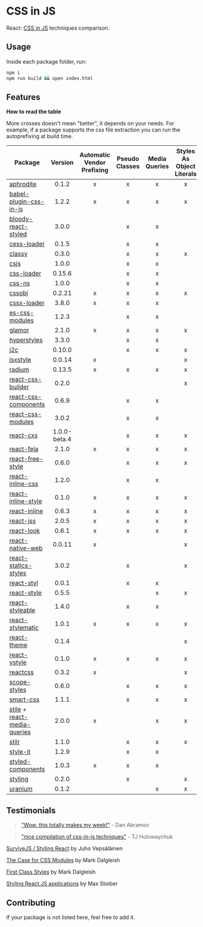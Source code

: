 # CSS in JS
React: [CSS in JS](https://speakerdeck.com/vjeux/react-css-in-js) techniques comparison.

## Usage
Inside each package folder, run:

```bash
npm i
npm run build && open index.html
```

## Features

**How to read the table**

More crosses doesn't mean "better", it depends on your needs.
For example, if a package supports the css file extraction you can run the autoprefixing at build time.

| Package | Version | Automatic Vendor Prefixing | Pseudo Classes | Media Queries | Styles As Object Literals | Extract CSS File |
|---------|:-------:|:--------------------------:|:--------------:|:-------------:|:-------------------------:|:----------------:|
| [aphrodite](https://github.com/Khan/aphrodite) | 0.1.2 | x | x | x | x | x |
| [babel-plugin-css-in-js](https://github.com/martinandert/babel-plugin-css-in-js) | 1.2.2 | x | x | x | x | x |
| [bloody-react-styled](https://github.com/bloodyowl/react-styled) | 3.0.0 | | x | x | | |
| [cess-loader](https://github.com/irom-io/cess-loader) | 0.1.5 | | x | x | | x |
| [classy](https://github.com/inturn/classy) | 0.3.0 | | x | x | x | |
| [csjs](https://github.com/rtsao/csjs) | 1.0.0 | | x | x | | |
| [css-loader](https://github.com/webpack/css-loader) | 0.15.6 | | x | x | | x |
| [css-ns](https://github.com/jareware/css-ns) | 1.0.0 | | x | x | | x |
| [cssobj](https://github.com/cssobj/cssobj) | 0.2.21 | x | x | x | x | |
| [cssx-loader](https://github.com/krasimir/cssx) | 3.8.0 | x | x | x | | x |
| [es-css-modules](https://github.com/jacobp100/es-css-modules) | 1.2.3 | | x | x | | x |
| [glamor](https://github.com/threepointone/glamor) | 2.1.0 | x | x | x | x | x |
| [hyperstyles](https://github.com/colingourlay/hyperstyles) | 3.3.0 | | x | x | | x |
| [j2c](https://github.com/j2css/j2c) | 0.10.0 | | x | x | x | x |
| [jsxstyle](https://github.com/petehunt/jsxstyle) | 0.0.14 | x | | | x | |
| [radium](https://github.com/FormidableLabs/radium) | 0.13.5 | x | x | x | x | |
| [react-css-builder](https://github.com/jhudson8/react-css-builder) | 0.2.0 | | | | x | |
| [react-css-components](https://github.com/andreypopp/react-css-components) | 0.6.9 | | x | x | | x |
| [react-css-modules](https://github.com/gajus/react-css-modules) | 3.0.2 | | x | x | | x |
| [react-cxs](https://github.com/jxnblk/react-cxs) | 1.0.0-beta.4 | | x | x | x | x |
| [react-fela](https://github.com/rofrischmann/react-fela) | 2.1.0 | x | x | x | x | x |
| [react-free-style](https://github.com/blakeembrey/react-free-style) | 0.6.0 | | x | x | x | x |
| [react-inline-css](https://github.com/RickWong/react-inline-css) | 1.2.0 | | x | x | | |
| [react-inline-style](https://github.com/dowjones/react-inline-style) | 0.1.0 | x | x | x | x | |
| [react-inline](https://github.com/martinandert/react-inline) | 0.6.3 | x | x | x | x | x |
| [react-jss](https://github.com/jsstyles/react-jss) | 2.0.5 | x | x | x | x | x |
| [react-look](https://github.com/rofrischmann/react-look) | 0.6.1 | x | x | x | x | |
| [react-native-web](https://github.com/necolas/react-native-web) | 0.0.11 | x | | | x | x |
| [react-statics-styles](https://github.com/elierotenberg/react-statics-styles) | 3.0.2 | | x | | x | x |
| [react-styl](https://github.com/nick/react-styl) | 0.0.1 | | x | x | | |
| [react-style](https://github.com/js-next/react-style) | 0.5.5 | | | x | x | x |
| [react-styleable](https://github.com/pluralsight/react-styleable) | 1.4.0 | | x | x | | x |
| [react-stylematic](https://github.com/rtsao/react-stylematic) | 1.0.1 | x | x | x | x | x |
| [react-theme](https://github.com/azazdeaz/react-theme) | 0.1.4 | | | | x | |
| [react-vstyle](https://github.com/fdecampredon/react-vstyle) | 0.1.0 | x | x | x | x | x |
| [reactcss](https://github.com/casesandberg/reactcss) | 0.3.2 | x | | | x | |
| [scope-styles](https://github.com/rtsao/scope-styles) | 0.6.0 |  | x | x | x | x |
| [smart-css](https://github.com/hackhat/smart-css) | 1.1.1 | | x | x | x | |
| [stile](https://github.com/bloodyowl/stile) + [react-media-queries](https://github.com/bloodyowl/react-media-queries) | 2.0.0 | x | | x | x | | |
| [stilr](https://github.com/kodyl/stilr) | 1.1.0 | | x | x | x | x |
| [style-it](https://github.com/buildbreakdo/style-it) | 1.2.9 | | x | x | | |
| [styled-components](https://github.com/styled-components/styled-components) | 1.0.3 | x | x | x | | |
| [styling](https://github.com/andreypopp/styling) | 0.2.0 | | x | | x | x |
| [uranium](https://github.com/tuckerconnelly/uranium) | 0.1.2 | | | x | x | |

## Testimonials

> ["Wow, this totally makes my week!"](https://twitter.com/dan_abramov/status/604260877622202368) - Dan Abramov

> ["nice compilation of css-in-js techniques"](https://twitter.com/tjholowaychuk/status/739812614239195136) - TJ Holowaychuk

[SurviveJS / Styling React](http://survivejs.com/webpack_react/styling_react/) by Juho Vepsäläinen

[The Case for CSS Modules](http://markdalgleish.github.io/presentation-the-case-for-css-modules) by Mark Dalgleish

[First Class Styles](https://markdalgleish.github.io/presentation-first-class-styles) by Mark Dalgleish

[Styling React.JS applications](https://www.youtube.com/watch?v=19gqsBc_Cx0) by Max Stoiber

## Contributing

If your package is not listed here, feel free to add it.

